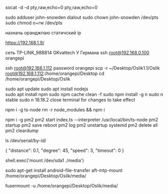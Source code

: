 <!-- start 2 virtual ports -->
socat -d -d pty,raw,echo=0 pty,raw,echo=0

<!-- ? -->
sudo adduser john-snowden dialout
sudo chown john-snowden /dev/pts
sudo chmod o+rw /dev/pts

<!-- router setup -->
назначь оранджпаю статичский ip

<!-- OrangePI  -->
https://192.168.1.9/

сеть TP-LINK_98B814 GKvattech
У Германа ssh root@192.168.0.100
orangepi

ssh root@192.168.1.112
password orangepi
scp -r ~/Desktop/Oslik1.1/Oslik  root@192.168.1.112:/home/orangepi/Desktop
cd /home/orangepi/Desktop/Oslik
<!-- nodejs -->
sudo apt update
sudo apt install nodejs   
sudo apt install npm
sudo npm cache clean -f
sudo npm install -g n
sudo n stable
sudo n 18.18.2
close terminal for changes to take effect
<!--  -->
npm i -g ts-node
rm -r node_modules && npm i
<!-- pm2 run index.ts at startup -->
npm i -g pm2
pm2 start index.ts --interpreter /usr/local/bin/ts-node
pm2 startup
pm2 save
reboot
pm2 log
pm2 unstartup systemd
pm2 delete all
pm2 cleardump

<!-- Arduino link -->
ls /dev/serial/by-id/

<!-- task -->
  {
    "distance": 0.1,
    "degree": 45,
    "speed": 3,
    "timeout": 0
  }

<!-- mount usb-->
shell.exec('mount /dev/sda1 ./media')

<!-- mount android -->
sudo apt-get install android-file-transfer
aft-mtp-mount /home/orangepi/Desktop/Oslik/media/

<!-- unmount android -->
fusermount -u /home/orangepi/Desktop/Oslik/media/